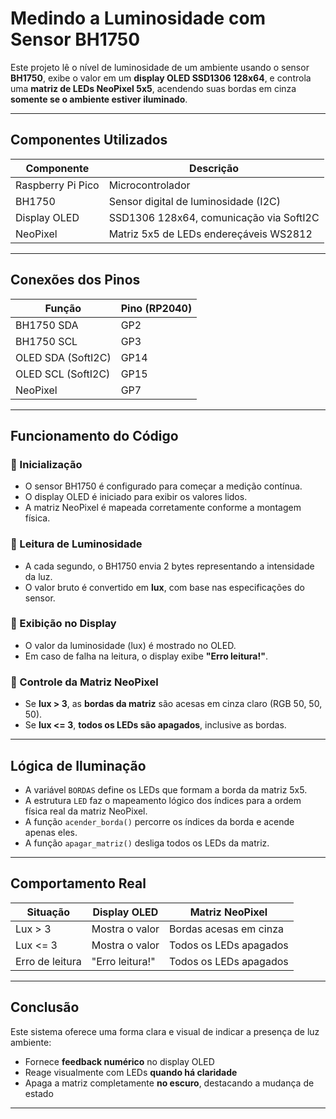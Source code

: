 # Medindo a Luminosidade com Sensor BH1750

Este projeto lê o nível de luminosidade de um ambiente usando o sensor **BH1750**, exibe o valor em um **display OLED SSD1306 128x64**, e controla uma **matriz de LEDs NeoPixel 5x5**, acendendo suas bordas em cinza **somente se o ambiente estiver iluminado**.

---

## Componentes Utilizados

| Componente        | Descrição                                  |
|-------------------|---------------------------------------------|
| Raspberry Pi Pico | Microcontrolador                           |
| BH1750            | Sensor digital de luminosidade (I2C)       |
| Display OLED      | SSD1306 128x64, comunicação via SoftI2C    |
| NeoPixel          | Matriz 5x5 de LEDs endereçáveis WS2812     |

---

## Conexões dos Pinos

| Função              | Pino (RP2040) |
|---------------------|---------------|
| BH1750 SDA          | GP2           |
| BH1750 SCL          | GP3           |
| OLED SDA (SoftI2C)  | GP14          |
| OLED SCL (SoftI2C)  | GP15          |
| NeoPixel            | GP7           |

---

##  Funcionamento do Código

### 🔹 Inicialização
- O sensor BH1750 é configurado para começar a medição contínua.
- O display OLED é iniciado para exibir os valores lidos.
- A matriz NeoPixel é mapeada corretamente conforme a montagem física.

### 🔹 Leitura de Luminosidade
- A cada segundo, o BH1750 envia 2 bytes representando a intensidade da luz.
- O valor bruto é convertido em **lux**, com base nas especificações do sensor.

### 🔹 Exibição no Display
- O valor da luminosidade (lux) é mostrado no OLED.
- Em caso de falha na leitura, o display exibe **"Erro leitura!"**.

### 🔹 Controle da Matriz NeoPixel
- Se **lux > 3**, as **bordas da matriz** são acesas em cinza claro (RGB 50, 50, 50).
- Se **lux <= 3**, **todos os LEDs são apagados**, inclusive as bordas.

---

## Lógica de Iluminação

- A variável `BORDAS` define os LEDs que formam a borda da matriz 5x5.
- A estrutura `LED` faz o mapeamento lógico dos índices para a ordem física real da matriz NeoPixel.
- A função `acender_borda()` percorre os índices da borda e acende apenas eles.
- A função `apagar_matriz()` desliga todos os LEDs da matriz.

---

## Comportamento Real

| Situação          | Display OLED     | Matriz NeoPixel        |
|-------------------|------------------|-------------------------|
| Lux > 3           | Mostra o valor   | Bordas acesas em cinza |
| Lux <= 3          | Mostra o valor   | Todos os LEDs apagados |
| Erro de leitura   | "Erro leitura!"  | Todos os LEDs apagados |

---

## Conclusão

Este sistema oferece uma forma clara e visual de indicar a presença de luz ambiente:

- Fornece **feedback numérico** no display OLED  
- Reage visualmente com LEDs **quando há claridade**  
- Apaga a matriz completamente **no escuro**, destacando a mudança de estado

---
